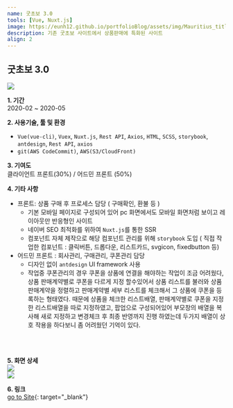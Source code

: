 ```yaml
---
name: 굿초보 3.0
tools: [Vue, Nuxt.js]
image: https://eunh12.github.io/portfolioBlog/assets/img/Mauritius_title.png
description: 기존 굿초보 사이트에서 상품판매에 특화된 사이트
align: 2
---
```


## 굿초보 3.0  
![](https://eunh12.github.io/portfolioBlog/assets/img/Mauritius_title.png)  
  
**1. 기간**   
2020-02 ~ 2020-05   
  
**2. 사용기술, 툴 및 환경**   
- `Vue(vue-cli)`, `Vuex`, `Nuxt.js`, `Rest API`, `Axios`, `HTML`, `SCSS`, `storybook`, `antdesign`, `Rest API`, `axios`   
- `git(AWS CodeCommit)`, `AWS(S3/CloudFront)`  
   
**3. 기여도**   
클라이언트 프론트(30%) / 어드민 프론트 (50%)   
   
**4. 기타 사항**   
* 프론트: 상품 구매 후 프로세스 담당 ( 구매확인, 환불 등 )
  - 기본 모바일 페이지로 구성되어 있어 pc 화면에서도 모바일 화면처럼 보이고 레이아웃만 반응형인 사이트
  - 네이버 SEO 최적화를 위하여 `Nuxt.js`를 통한 SSR   
  - 컴포넌트 자체 제작으로 해당 컴포넌트 관리를 위해 `storybook` 도입  ( 직접 작업한 컴포넌트 : 클릭버튼, 드롭다운, 리스트카드, svgicon, fixedbutton 등)
* 어드민 프론트 : 회사관리, 구매관리, 쿠폰관리 담당
  - 디자인 없이 `antdesign` UI framework 사용
  - 작업중 쿠폰관리의 경우 쿠폰을 상품에 연결을 해야하는 작업이 조금 어려웠다, 상품 판매계약별로 쿠폰을 다르게 지정 할수있어서 상품 리스트를 불러와 상품 판매계약을 정렬하고 판매계약별 세부 리스트를 체크해서 그 상품에 쿠폰을 등록하는 형태였다. 때문에 상품을 체크한 리스트배열, 판매계약별로 쿠폰을 지정한 리스트배열을 따로 지정하였고, 팝업으로 구성되어있어 부모창의 배열을 복사해 새로 지정하고 변경체크 후 최종 반영까지 진행 하였는데 두가지 배열이 상호 작용을 하다보니 좀 어려웠던 기억이 있다.

      
<br>    
<br>     

**5. 화면 상세**   
![](https://eunh12.github.io/portfolioBlog/assets/img/Mauritius_con.png)  
![](https://eunh12.github.io/portfolioBlog/assets/img/Mauritius_con2.png)  
   
**6. 링크**  
[go to Site](http://insurance.goodchobo.com/){: target="_blank"}
